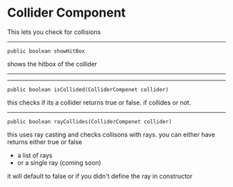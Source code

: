 # Collider Component

This lets you check for collisions




---

``public boolean showHitBox``

shows the hitbox of the collider

---






----
``public boolean isCollided(ColliderCompenet collider)``

this checks if its a collider
returns true or false. if collides or not.


---------------

``public boolean rayCollides(ColliderCompenet collider)``


this uses ray casting and checks collisons with rays.
you can either have 
returns either true or false


* a list of rays
* or a single ray (coming soon)

it will default to false or
if you didn't define the ray in constructor

